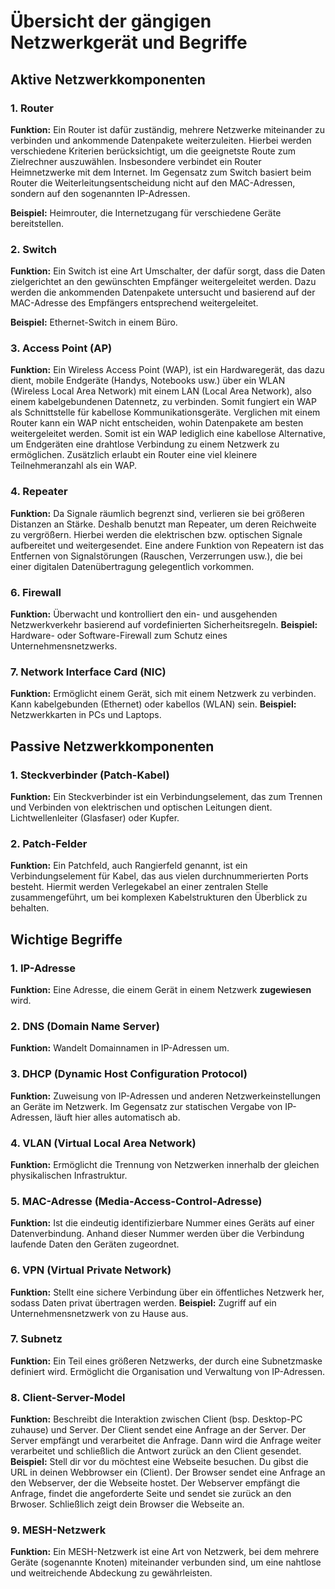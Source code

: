 # Übersicht der gängigen Netzwerkgerät und Begriffe 

## Aktive Netzwerkkomponenten
### 1. Router
**Funktion:** Ein Router ist dafür zuständig, mehrere Netzwerke miteinander zu verbinden und ankommende Datenpakete weiterzuleiten. 
Hierbei werden verschiedene Kriterien berücksichtigt, um die geeignetste Route zum Zielrechner auszuwählen.
Insbesondere verbindet ein Router Heimnetzwerke mit dem Internet.
Im Gegensatz zum Switch basiert beim Router die Weiterleitungsentscheidung nicht auf den MAC-Adressen, sondern auf den sogenannten IP-Adressen.

**Beispiel:** Heimrouter, die Internetzugang für verschiedene Geräte bereitstellen.

### 2. Switch
**Funktion:** Ein Switch ist eine Art Umschalter, der dafür sorgt, dass die Daten zielgerichtet an den gewünschten Empfänger weitergeleitet werden. 
Dazu werden die ankommenden Datenpakete untersucht und basierend auf der MAC-Adresse des Empfängers entsprechend weitergeleitet.

**Beispiel:** Ethernet-Switch in einem Büro.

### 3. Access Point (AP)
**Funktion:** Ein Wireless Access Point (WAP), ist ein Hardwaregerät, das dazu dient, mobile Endgeräte (Handys, Notebooks usw.) über ein WLAN (Wireless Local Area Network) 
mit einem LAN (Local Area Network), also einem kabelgebundenen Datennetz, zu verbinden. Somit fungiert ein WAP als Schnittstelle für kabellose Kommunikationsgeräte.
Verglichen mit einem Router kann ein WAP nicht entscheiden, wohin Datenpakete am besten weitergeleitet werden. Somit ist ein WAP lediglich eine kabellose Alternative, 
um Endgeräten eine drahtlose Verbindung zu einem Netzwerk zu ermöglichen. Zusätzlich erlaubt ein Router eine viel kleinere Teilnehmeranzahl als ein WAP.

### 4. Repeater
**Funktion:** Da Signale räumlich begrenzt sind, verlieren sie bei größeren Distanzen an Stärke. Deshalb benutzt man Repeater, um deren Reichweite zu vergrößern. 
Hierbei werden die elektrischen bzw. optischen Signale aufbereitet und weitergesendet.
Eine andere Funktion von Repeatern ist das Entfernen von Signalstörungen (Rauschen, Verzerrungen usw.), die bei einer digitalen Datenübertragung gelegentlich vorkommen.

### 6. Firewall
**Funktion:** Überwacht und kontrolliert den ein- und ausgehenden Netzwerkverkehr basierend auf vordefinierten Sicherheitsregeln.
**Beispiel:** Hardware- oder Software-Firewall zum Schutz eines Unternehmensnetzwerks.

### 7. Network Interface Card (NIC)
**Funktion:** Ermöglicht einem Gerät, sich mit einem Netzwerk zu verbinden. Kann kabelgebunden (Ethernet) oder kabellos (WLAN) sein.
**Beispiel:** Netzwerkkarten in PCs und Laptops.

## Passive Netzwerkkomponenten
### 1. Steckverbinder (Patch-Kabel)
**Funktion:** Ein Steckverbinder ist ein Verbindungselement, das zum Trennen und Verbinden von elektrischen und optischen Leitungen dient. Lichtwellenleiter (Glasfaser) oder Kupfer.

### 2. Patch-Felder
**Funktion:** Ein Patchfeld, auch Rangierfeld genannt, ist ein Verbindungselement für Kabel, das aus vielen durchnummerierten Ports besteht. 
Hiermit werden Verlegekabel an einer zentralen Stelle zusammengeführt, um bei komplexen Kabelstrukturen den Überblick zu behalten.

## Wichtige Begriffe
### 1. IP-Adresse
**Funktion:** Eine Adresse, die einem Gerät in einem Netzwerk **zugewiesen** wird.

### 2. DNS (Domain Name Server)
**Funktion:** Wandelt Domainnamen in IP-Adressen um.

### 3. DHCP (Dynamic Host Configuration Protocol)
**Funktion:** Zuweisung von IP-Adressen und anderen Netzwerkeinstellungen an Geräte im Netzwerk. Im Gegensatz zur statischen Vergabe von IP-Adressen, läuft hier alles automatisch ab.

### 4. VLAN (Virtual Local Area Network)
**Funktion:** Ermöglicht die Trennung von Netzwerken innerhalb der gleichen physikalischen Infrastruktur.

### 5. MAC-Adresse (Media-Access-Control-Adresse)
**Funktion:** Ist die eindeutig identifizierbare Nummer eines Geräts auf einer Datenverbindung. Anhand dieser Nummer werden über die Verbindung laufende Daten den Geräten zugeordnet.

### 6. VPN (Virtual Private Network)
**Funktion:** Stellt eine sichere Verbindung über ein öffentliches Netzwerk her, sodass Daten privat übertragen werden.
**Beispiel:** Zugriff auf ein Unternehmensnetzwerk von zu Hause aus.

### 7. Subnetz
**Funktion:** Ein Teil eines größeren Netzwerks, der durch eine Subnetzmaske definiert wird. Ermöglicht die Organisation und Verwaltung von IP-Adressen.

### 8. Client-Server-Model
**Funktion:** Beschreibt die Interaktion zwischen Client (bsp. Desktop-PC zuhause) und Server. Der Client sendet eine Anfrage an der Server. Der Server empfängt und verarbeitet die Anfrage. Dann wird die Anfrage weiter verarbeitet und schließlich die Antwort 
zurück an den Client gesendet.
**Beispiel:** Stell dir vor du möchtest eine Webseite besuchen. Du gibst die URL in deinen Webbrowser ein (Client). Der Browser sendet eine Anfrage an den Webserver, der die Webseite hostet. Der Webserver empfängt die Anfrage, findet die angeforderte Seite und sendet sie zurück an den Brwoser. Schließlich zeigt dein Browser die Webseite an.

### 9. MESH-Netzwerk
**Funktion:** Ein MESH-Netzwerk ist eine Art von Netzwerk, bei dem mehrere Geräte (sogenannte Knoten) miteinander verbunden sind, um eine nahtlose und weitreichende Abdeckung zu gewährleisten.

